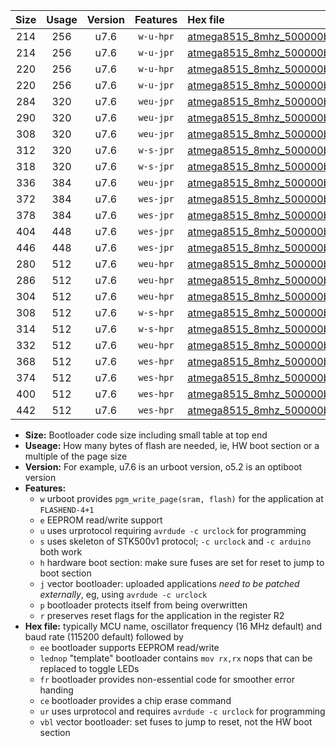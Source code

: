 |Size|Usage|Version|Features|Hex file|
|:-:|:-:|:-:|:-:|:--|
|214|256|u7.6|`w-u-hpr`|[atmega8515_8mhz_500000bps_ur.hex](https://raw.githubusercontent.com/stefanrueger/urboot/main//atmega8515_8mhz_500000bps_ur.hex)|
|214|256|u7.6|`w-u-jpr`|[atmega8515_8mhz_500000bps_ur_vbl.hex](https://raw.githubusercontent.com/stefanrueger/urboot/main//atmega8515_8mhz_500000bps_ur_vbl.hex)|
|220|256|u7.6|`w-u-hpr`|[atmega8515_8mhz_500000bps_lednop_ur.hex](https://raw.githubusercontent.com/stefanrueger/urboot/main//atmega8515_8mhz_500000bps_lednop_ur.hex)|
|220|256|u7.6|`w-u-jpr`|[atmega8515_8mhz_500000bps_lednop_ur_vbl.hex](https://raw.githubusercontent.com/stefanrueger/urboot/main//atmega8515_8mhz_500000bps_lednop_ur_vbl.hex)|
|284|320|u7.6|`weu-jpr`|[atmega8515_8mhz_500000bps_ee_ur_vbl.hex](https://raw.githubusercontent.com/stefanrueger/urboot/main//atmega8515_8mhz_500000bps_ee_ur_vbl.hex)|
|290|320|u7.6|`weu-jpr`|[atmega8515_8mhz_500000bps_ee_lednop_ur_vbl.hex](https://raw.githubusercontent.com/stefanrueger/urboot/main//atmega8515_8mhz_500000bps_ee_lednop_ur_vbl.hex)|
|308|320|u7.6|`weu-jpr`|[atmega8515_8mhz_500000bps_ee_lednop_fr_ur_vbl.hex](https://raw.githubusercontent.com/stefanrueger/urboot/main//atmega8515_8mhz_500000bps_ee_lednop_fr_ur_vbl.hex)|
|312|320|u7.6|`w-s-jpr`|[atmega8515_8mhz_500000bps_vbl.hex](https://raw.githubusercontent.com/stefanrueger/urboot/main//atmega8515_8mhz_500000bps_vbl.hex)|
|318|320|u7.6|`w-s-jpr`|[atmega8515_8mhz_500000bps_lednop_vbl.hex](https://raw.githubusercontent.com/stefanrueger/urboot/main//atmega8515_8mhz_500000bps_lednop_vbl.hex)|
|336|384|u7.6|`weu-jpr`|[atmega8515_8mhz_500000bps_ee_lednop_fr_ce_ur_vbl.hex](https://raw.githubusercontent.com/stefanrueger/urboot/main//atmega8515_8mhz_500000bps_ee_lednop_fr_ce_ur_vbl.hex)|
|372|384|u7.6|`wes-jpr`|[atmega8515_8mhz_500000bps_ee_vbl.hex](https://raw.githubusercontent.com/stefanrueger/urboot/main//atmega8515_8mhz_500000bps_ee_vbl.hex)|
|378|384|u7.6|`wes-jpr`|[atmega8515_8mhz_500000bps_ee_lednop_vbl.hex](https://raw.githubusercontent.com/stefanrueger/urboot/main//atmega8515_8mhz_500000bps_ee_lednop_vbl.hex)|
|404|448|u7.6|`wes-jpr`|[atmega8515_8mhz_500000bps_ee_lednop_fr_vbl.hex](https://raw.githubusercontent.com/stefanrueger/urboot/main//atmega8515_8mhz_500000bps_ee_lednop_fr_vbl.hex)|
|446|448|u7.6|`wes-jpr`|[atmega8515_8mhz_500000bps_ee_lednop_fr_ce_vbl.hex](https://raw.githubusercontent.com/stefanrueger/urboot/main//atmega8515_8mhz_500000bps_ee_lednop_fr_ce_vbl.hex)|
|280|512|u7.6|`weu-hpr`|[atmega8515_8mhz_500000bps_ee_ur.hex](https://raw.githubusercontent.com/stefanrueger/urboot/main//atmega8515_8mhz_500000bps_ee_ur.hex)|
|286|512|u7.6|`weu-hpr`|[atmega8515_8mhz_500000bps_ee_lednop_ur.hex](https://raw.githubusercontent.com/stefanrueger/urboot/main//atmega8515_8mhz_500000bps_ee_lednop_ur.hex)|
|304|512|u7.6|`weu-hpr`|[atmega8515_8mhz_500000bps_ee_lednop_fr_ur.hex](https://raw.githubusercontent.com/stefanrueger/urboot/main//atmega8515_8mhz_500000bps_ee_lednop_fr_ur.hex)|
|308|512|u7.6|`w-s-hpr`|[atmega8515_8mhz_500000bps.hex](https://raw.githubusercontent.com/stefanrueger/urboot/main//atmega8515_8mhz_500000bps.hex)|
|314|512|u7.6|`w-s-hpr`|[atmega8515_8mhz_500000bps_lednop.hex](https://raw.githubusercontent.com/stefanrueger/urboot/main//atmega8515_8mhz_500000bps_lednop.hex)|
|332|512|u7.6|`weu-hpr`|[atmega8515_8mhz_500000bps_ee_lednop_fr_ce_ur.hex](https://raw.githubusercontent.com/stefanrueger/urboot/main//atmega8515_8mhz_500000bps_ee_lednop_fr_ce_ur.hex)|
|368|512|u7.6|`wes-hpr`|[atmega8515_8mhz_500000bps_ee.hex](https://raw.githubusercontent.com/stefanrueger/urboot/main//atmega8515_8mhz_500000bps_ee.hex)|
|374|512|u7.6|`wes-hpr`|[atmega8515_8mhz_500000bps_ee_lednop.hex](https://raw.githubusercontent.com/stefanrueger/urboot/main//atmega8515_8mhz_500000bps_ee_lednop.hex)|
|400|512|u7.6|`wes-hpr`|[atmega8515_8mhz_500000bps_ee_lednop_fr.hex](https://raw.githubusercontent.com/stefanrueger/urboot/main//atmega8515_8mhz_500000bps_ee_lednop_fr.hex)|
|442|512|u7.6|`wes-hpr`|[atmega8515_8mhz_500000bps_ee_lednop_fr_ce.hex](https://raw.githubusercontent.com/stefanrueger/urboot/main//atmega8515_8mhz_500000bps_ee_lednop_fr_ce.hex)|

- **Size:** Bootloader code size including small table at top end
- **Useage:** How many bytes of flash are needed, ie, HW boot section or a multiple of the page size
- **Version:** For example, u7.6 is an urboot version, o5.2 is an optiboot version
- **Features:**
  + `w` urboot provides `pgm_write_page(sram, flash)` for the application at `FLASHEND-4+1`
  + `e` EEPROM read/write support
  + `u` uses urprotocol requiring `avrdude -c urclock` for programming
  + `s` uses skeleton of STK500v1 protocol; `-c urclock` and `-c arduino` both work
  + `h` hardware boot section: make sure fuses are set for reset to jump to boot section
  + `j` vector bootloader: uploaded applications *need to be patched externally*, eg, using `avrdude -c urclock`
  + `p` bootloader protects itself from being overwritten
  + `r` preserves reset flags for the application in the register R2
- **Hex file:** typically MCU name, oscillator frequency (16 MHz default) and baud rate (115200 default) followed by
  + `ee` bootloader supports EEPROM read/write
  + `lednop` "template" bootloader contains `mov rx,rx` nops that can be replaced to toggle LEDs
  + `fr` bootloader provides non-essential code for smoother error handing
  + `ce` bootloader provides a chip erase command
  + `ur` uses urprotocol and requires `avrdude -c urclock` for programming
  + `vbl` vector bootloader: set fuses to jump to reset, not the HW boot section
